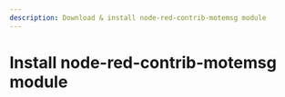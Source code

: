 ```yaml
---
description: Download & install node-red-contrib-motemsg module
---
```


# Install node-red-contrib-motemsg module

